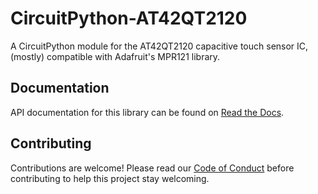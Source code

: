 # CircuitPython-AT42QT2120

A CircuitPython module for the AT42QT2120 capacitive touch sensor IC, (mostly) compatible with Adafruit's MPR121 library.

## Documentation

API documentation for this library can be found on [Read the Docs][readthedocs].

## Contributing

Contributions are welcome! Please read our [Code of Conduct][conduct]
before contributing to help this project stay welcoming.

[readthedocs]: https://at42qt2120.readthedocs.io/
[conduct]: ./CODE_OF_CONDUCT.md
